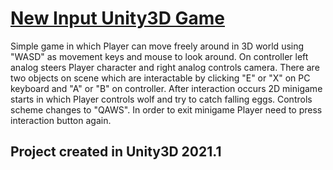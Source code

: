 # [New Input Unity3D Game](https://github.com/Wijciech/New-Input-Unity3D-Game.git)

Simple game in which Player can move freely around in 3D world using "WASD" as movement keys and mouse to look around. On controller left analog steers Player character and right analog controls camera. There are two objects on scene which are interactable by clicking "E" or "X" on PC keyboard and "A" or "B" on controller. After interaction occurs 2D minigame starts in which Player controls wolf and try to catch falling eggs. Controls scheme changes to "QAWS". 
In order to exit minigame Player need to press interaction button again.

## Project created in Unity3D 2021.1
